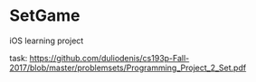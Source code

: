 # SetGame
iOS learning project

task: https://github.com/duliodenis/cs193p-Fall-2017/blob/master/problemsets/Programming_Project_2_Set.pdf
